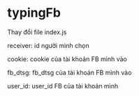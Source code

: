 # typingFb

Thay đổi file index.js

receiver: id người mình chọn

cookie: cookie của tài khoản FB mình vào

fb_dtsg: fb_dtsg của tài khoản FB mình vào

user_id: user_id FB của tài khoản mình
